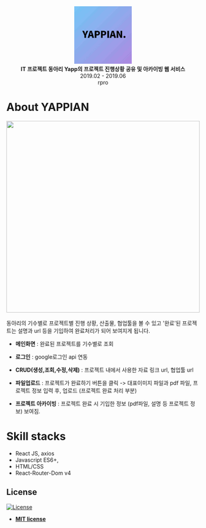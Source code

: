 <div align="center">
	<div><a href="[https://www.youtube.com/watch?v=ch9cgmcZ2hY](https://www.youtube.com/watch?v=ch9cgmcZ2hY)"><img src="./src/img/sample-photo.jpeg" title="mainphoto" alt="mainphoto" width="150px" height="150px"></a></div>
	<strong>IT 프로젝트 동아리 Yapp의 프로젝트 진행상황 공유 및 아카이빙 웹 서비스</strong>
	<div>2019.02 - 2019.06</div>rpro
</div>

# About YAPPIAN

<img width="100%" height="500px" src="./src/img/project_live.gif" frameborder="0" />

동아리의 기수별로 프로젝트별 진행 상황, 산출물, 협업툴을 볼 수 있고 '완료’된 프로젝트는 설명과 url 등을 기입하여 완료처리가 되어 보여지게 됩니다.

- **메인화면** : 완료된 프로젝트를 기수별로 조회

- **로그인** : google로그인 api 연동

- **CRUD(생성,조회,수정,삭제)** : 프로젝트 내에서 사용한 자료 링크 url, 협업툴 url

- **파일업로드** : 프로젝트가 완료하기 버튼을 클릭 -> 대표이미지 파일과 pdf 파일, 프로젝트 정보 입력 후, 업로드 (프로젝트 완료 처리 부분)
- **프로젝트 아카이빙** : 프로젝트 완료 시 기입한 정보 (pdf파일, 설명 등 프로젝트 정보) 보여짐.

# Skill stacks 
- React JS, axios
- Javascript ES6+, 
- HTML/CSS
- React-Router-Dom v4

## License

[![License](http://img.shields.io/:license-mit-blue.svg?style=flat-square)](http://badges.mit-license.org)

- **[MIT license](http://opensource.org/licenses/mit-license.php)**